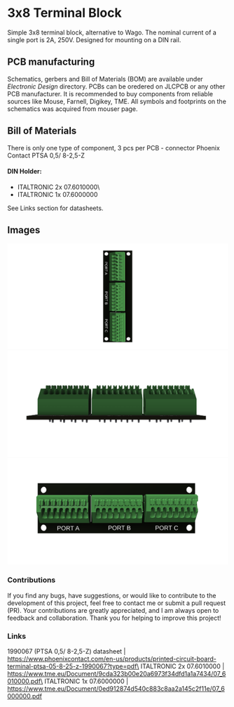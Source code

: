 # 3x8 Terminal Block
Simple 3x8 terminal block, alternative to Wago. The nominal current of a single port is 2A, 250V. Designed for mounting on a DIN rail.

## PCB manufacturing
Schematics, gerbers and Bill of Materials (BOM) are available under *Electronic Design* directory. PCBs can be oredered on JLCPCB or any other PCB manufacturer. It is recommended to buy components from reliable sources like Mouse, Farnell, Digikey, TME. All symbols and footprints on the schematics was acquired from mouser page.

## Bill of Materials
There is only one type of component, 3 pcs per PCB - connector Phoenix Contact PTSA 0,5/ 8-2,5-Z

#### DIN Holder:
* ITALTRONIC 2x 07.6010000\
* ITALTRONIC 1x 07.6000000

See Links section for datasheets.

## Images
![Top view](https://github.com/TestDuino/3x8_TerminalBlock/blob/main/Images/3X8_TERMINAL_BLOCK_TopView.png)
![Left side view](https://github.com/TestDuino/3x8_TerminalBlock/blob/main/Images/3X8_TERMINAL_BLOCK_LeftSide.png)
![Front side view](https://github.com/TestDuino/3x8_TerminalBlock/blob/main/Images/3X8_TERMINAL_BLOCK_Front.png)

### Contributions
If you find any bugs, have suggestions, or would like to contribute to the development of this project, feel free to contact me or submit a pull request (PR). Your contributions are greatly appreciated, and I am always open to feedback and collaboration. Thank you for helping to improve this project!

### Links
1990067 (PTSA 0,5/ 8-2,5-Z) datasheet | https://www.phoenixcontact.com/en-us/products/printed-circuit-board-terminal-ptsa-05-8-25-z-1990067?type=pdf\
ITALTRONIC 2x 07.6010000 | https://www.tme.eu/Document/9cda323b00e20a6973f34dfd1a1a7434/07_6010000.pdf\
ITALTRONIC 1x 07.6000000 | https://www.tme.eu/Document/0ed912874d540c883c8aa2a145c2f11e/07_6000000.pdf
